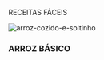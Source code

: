 RECEITAS FÁCEIS

![arroz-cozido-e-soltinho](C:\Users\marochaf\Desktop\TECNOLOGIA\GIT\arroz-cozido-e-soltinho.jpg)


  ###  											ARROZ BÁSICO

